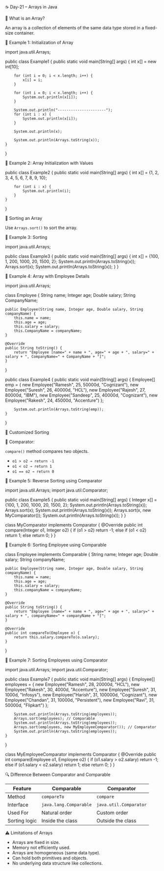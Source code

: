 
☕ Day-21 – Arrays in Java

📌 What is an Array?

An array is a collection of elements of the same data type stored in a fixed-size container.

🧪 Example 1: Initialization of Array

import java.util.Arrays;

public class Example1 {
    public static void main(String[] args) {
        int x[] = new int[10];

        for (int i = 0; i < x.length; i++) {
            x[i] = i;
        }

        for (int i = 0; i < x.length; i++) {
            System.out.println(x[i]);
        }

        System.out.println("----------------------");
        for (int i : x) {
            System.out.println(x[i]);
        }

        System.out.println(x);

        System.out.println(Arrays.toString(x));
    }
}

🧪 Example 2: Array Initialization with Values

public class Example2 {
    public static void main(String[] args) {
        int x[] = {1, 2, 3, 4, 5, 6, 7, 8, 9, 10};

        for (int i : x) {
            System.out.println(i);
        }
    }
}

🔢 Sorting an Array

Use `Arrays.sort()` to sort the array.

🧪 Example 3: Sorting

import java.util.Arrays;

public class Example3 {
    public static void main(String[] args) {
        int x[] = {100, 1, 200, 1000, 20, 1500, 2};
        System.out.println(Arrays.toString(x));
        Arrays.sort(x);
        System.out.println(Arrays.toString(x));
    }
}

🧪 Example 4: Array with Employee Details

import java.util.Arrays;

class Employee {
    String name;
    Integer age;
    Double salary;
    String CompanyName;

    public Employee(String name, Integer age, Double salary, String companyName) {
        this.name = name;
        this.age = age;
        this.salary = salary;
        this.CompanyName = companyName;
    }

    @Override
    public String toString() {
        return "Employee [name=" + name + ", age=" + age + ", salary=" + salary + ", CompanyName=" + CompanyName + "]";
    }
}

public class Example4 {
    public static void main(String[] args) {
        Employee[] emp = {
            new Employee("Ramesh", 25, 50000d, "Cognizant"),
            new Employee("Suresh", 26, 40000d, "HCL"),
            new Employee("Rajesh", 27, 80000d, "IBM"),
            new Employee("Sandeep", 25, 40000d, "Cognizant"),
            new Employee("Rakesh", 24, 45000d, "Accenture")
        };

        System.out.println(Arrays.toString(emp));
    }
}

🔄 Customized Sorting

🧠 Comparator:

`compare()` method compares two objects.

- `o1 > o2 → return -1`
- `o1 < o2 → return 1`
- `o1 == o2 → return 0`

🧪 Example 5: Reverse Sorting using Comparator


import java.util.Arrays;
import java.util.Comparator;

public class Example5 {
    public static void main(String[] args) {
        Integer x[] = {100, 1, 200, 1000, 20, 1500, 2};
        System.out.println(Arrays.toString(x));
        Arrays.sort(x);
        System.out.println(Arrays.toString(x));
        Arrays.sort(x, new MyComparator());
        System.out.println(Arrays.toString(x));
    }
}

class MyComparator implements Comparator<Integer> {
    @Override
    public int compare(Integer o1, Integer o2) {
        if (o1 > o2) return -1;
        else if (o1 < o2) return 1;
        else return 0;
    }
}

 🧪 Example 6: Sorting Employee using Comparable

class Employee implements Comparable<Employee> {
    String name;
    Integer age;
    Double salary;
    String companyName;

    public Employee(String name, Integer age, Double salary, String companyName) {
        this.name = name;
        this.age = age;
        this.salary = salary;
        this.companyName = companyName;
    }

    @Override
    public String toString() {
        return "Employee [name=" + name + ", age=" + age + ", salary=" + salary + ", companyName=" + companyName + "]";
    }

    @Override
    public int compareTo(Employee o) {
        return this.salary.compareTo(o.salary);
    }
}


🧪 Example 7: Sorting Employees using Comparator

import java.util.Arrays;
import java.util.Comparator;

public class Example7 {
    public static void main(String[] args) {
        Employee[] employees = {
            new Employee("Ramesh", 28, 20000d, "HCL"),
            new Employee("Rakesh", 30, 4000d, "Accenture"),
            new Employee("Suresh", 31, 1000d, "Infosys"),
            new Employee("Harish", 31, 100000d, "Cognizant"),
            new Employee("Chandan", 31, 10000d, "Persistent"),
            new Employee("Ravi", 31, 50000d, "Flipkart")
        };

        System.out.println(Arrays.toString(employees));
        Arrays.sort(employees); // Comparable
        System.out.println(Arrays.toString(employees));
        Arrays.sort(employees, new MyEmployeeComparator()); // Comparator
        System.out.println(Arrays.toString(employees));
    }
}

class MyEmployeeComparator implements Comparator<Employee> {
    @Override
    public int compare(Employee o1, Employee o2) {
        if (o1.salary > o2.salary) return -1;
        else if (o1.salary < o2.salary) return 1;
        else return 0;
    }
}


🔍 Difference Between Comparator and Comparable

| Feature        | Comparable            | Comparator              |
|----------------|------------------------|--------------------------|
|   Method       | `compareTo`            | `compare`                |
|   Interface    | `java.lang.Comparable` | `java.util.Comparator`   |
|   Used For     | Natural order          | Custom order             |
|  Sorting logic | Inside the class       | Outside the class        |

⚠️ Limitations of Arrays

- Arrays are fixed in size.
- Memory not efficiently used.
- Arrays are homogeneous (same data type).
- Can hold both primitives and objects.
- No underlying data structure like collections.
